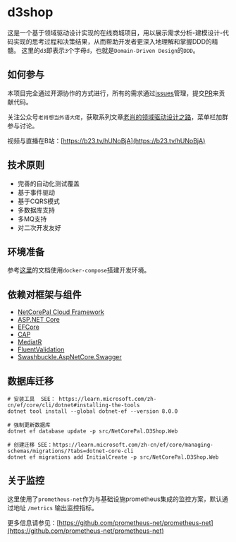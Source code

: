 # d3shop

这是一个基于领域驱动设计实现的在线商城项目，用以展示需求分析-建模设计-代码实现的思考过程和决策结果，从而帮助开发者更深入地理解和掌握DDD的精髓。
这里的`d3`即表示`3`个字母`d`，也就是`Domain-Driven Design`的`DDD`。

## 如何参与

本项目完全通过开源协作的方式进行，所有的需求通过[issues](https://github.com/netcorepal/d3shop/issues)管理，提交[PR](https://github.com/netcorepal/d3shop/pulls)来贡献代码。

关注公众号`老肖想当外语大佬`，获取系列文章[老肖的领域驱动设计之路](https://mp.weixin.qq.com/mp/appmsgalbum?__biz=Mzg3Mzg5NjI0Ng==&action=getalbum&album_id=3587530562086371329&scene=126#wechat_redirect)，菜单栏加群参与讨论。

视频与直播在B站：[https://b23.tv/hUNoBjA](https://b23.tv/hUNoBjA)

## 技术原则

+ 完善的自动化测试覆盖
+ 基于事件驱动
+ 基于CQRS模式
+ 多数据库支持
+ 多MQ支持
+ 对二次开发友好


## 环境准备

参考[这里](./docker/README.md)的文档使用`docker-compose`搭建开发环境。

## 依赖对框架与组件

+ [NetCorePal Cloud Framework](https://github.com/netcorepal/netcorepal-cloud-framework)
+ [ASP.NET Core](https://github.com/dotnet/aspnetcore)
+ [EFCore](https://github.com/dotnet/efcore)
+ [CAP](https://github.com/dotnetcore/CAP)
+ [MediatR](https://github.com/jbogard/MediatR)
+ [FluentValidation](https://docs.fluentvalidation.net/en/latest)
+ [Swashbuckle.AspNetCore.Swagger](https://github.com/domaindrivendev/Swashbuckle.AspNetCore)

## 数据库迁移

```shell
# 安装工具  SEE： https://learn.microsoft.com/zh-cn/ef/core/cli/dotnet#installing-the-tools
dotnet tool install --global dotnet-ef --version 8.0.0

# 强制更新数据库
dotnet ef database update -p src/NetCorePal.D3Shop.Web 

# 创建迁移 SEE：https://learn.microsoft.com/zh-cn/ef/core/managing-schemas/migrations/?tabs=dotnet-core-cli
dotnet ef migrations add InitialCreate -p src/NetCorePal.D3Shop.Web 
```

## 关于监控

这里使用了`prometheus-net`作为与基础设施prometheus集成的监控方案，默认通过地址 `/metrics` 输出监控指标。

更多信息请参见：[https://github.com/prometheus-net/prometheus-net](https://github.com/prometheus-net/prometheus-net)
